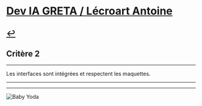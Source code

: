 
# [Dev IA GRETA / Lécroart Antoine](https://github.com/Dev-IA-2024/antoine.lecroart)

[↩️](..)
---

## Critère 2

---

Les interfaces sont intégrées et respectent les maquettes.

---
---
![Baby Yoda](https://images3.alphacoders.com/110/1108129.jpg)
